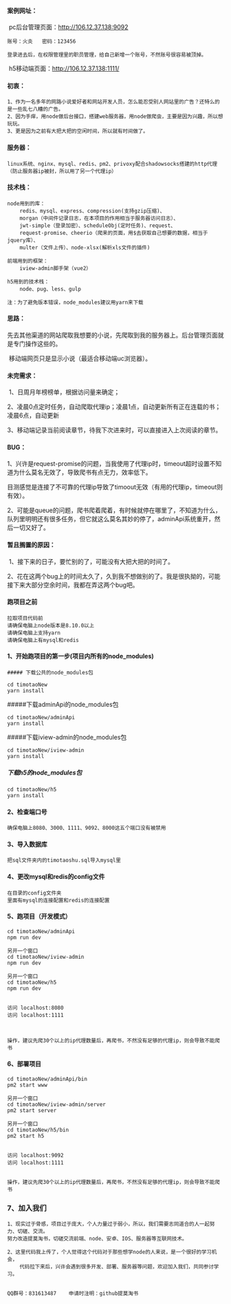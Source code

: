 #### 案例网址：

​	pc后台管理页面：http://106.12.37.138:9092

    账号：火炎   密码：123456

    登录进去后，在权限管理里的职员管理，给自己新增一个账号，不然账号很容易被顶掉。

​	h5移动端页面：http://106.12.37.138:1111/

#### 初衷：

```
1、作为一名多年的网路小说爱好者和网站开发人员，怎么能忍受别人网站里的广告？还特么的是一些乱七八糟的广告。
2、因为手痒，用node做后台接口，搭建web服务器，用node做爬虫，主要是因为兴趣，所以想玩玩。
3、更是因为之前有大把大把的空闲时间，所以就有时间做了。
```

#### 服务器：

```
linux系统、nginx、mysql、redis、pm2、privoxy配合shadowsocks搭建的http代理（防止服务器ip被封，所以用了另一个代理ip）
```

#### 技术栈：

```
node用到的库：
	redis、mysql、express、compression(支持gzip压缩)、
	morgan（中间件记录日志，在本项目的作用相当于服务器访问日志）、
	jwt-simple（登录加密）、scheduleObj(定时任务)、request、
	request-promise、cheerio（爬来的页面，用$去获取自己想要的数据，相当于jquery库）、
	multer（文件上传）、node-xlsx(解析xls文件的插件)

前端用到的框架：
	iview-admin脚手架（vue2）
	
h5用到的技术栈：
	node、pug、less、gulp
	
注：为了避免版本错误，node_modules建议用yarn来下载
```

#### 思路：

​	先去其他渠道的网站爬取我想要的小说，先爬取到我的服务器上。后台管理页面就是专门操作这些的。

​	移动端网页只是显示小说（最适合移动端uc浏览器）。

#### 未完需求：

​	1、日周月年榜榜单，根据访问量来确定；

​	2、凌晨0点定时任务，自动爬取代理ip；凌晨1点，自动更新所有正在连载的书；凌晨6点，自动更新

​	3、移动端记录当前阅读章节，待我下次进来时，可以直接进入上次阅读的章节。

#### BUG：

​	1、兴许是request-promise的问题，当我使用了代理ip时，timeout超时设置不知道为什么莫名无效了，导致爬书有点无力，效率低下。

​	目测感觉是连接了不可靠的代理ip导致了timoout无效（有用的代理ip，timeout则有效）。

​	2、可能是queue的问题，爬书爬着爬着，有时候就停在哪里了，不知道为什么，队列里明明还有很多任务，但它就这么莫名其妙的停了，adminApi系统重开，然后一切又好了。

#### 暂且搁置的原因：

​	1、接下来的日子，要忙别的了，可能没有大把大把的时间了。

​	2、花在这两个bug上的时间太久了，久到我不想做别的了。我是很执拗的，可能接下来大部分空余时间，我都在弄这两个bug吧。

#### 跑项目之前

```
拉取项目代码前
请确保电脑上node版本是8.10.0以上
请确保电脑上支持yarn
请确保电脑上有mysql和redis
```

#### 1、开始跑项目的第一步(项目内所有的node_modules)

	##### 下载公共的node_modules包

```
cd timotaoNew
yarn install
```

#####下载adminApi的node_modules包

```
cd timotaoNew/adminApi
yarn install
```

#####下载iview-admin的node_modules包

```
cd timotaoNew/iview-admin
yarn install
```

##### 下载h5的node_modules包

```
cd timotaoNew/h5
yarn install
```

#### 2、检查端口号

```
确保电脑上8080、3000、1111、9092、8000这五个端口没有被禁用
```

#### 3、导入数据库

```
把sql文件夹内的timotaoshu.sql导入mysql里
```

#### 4、更改mysql和redis的config文件

```
在目录的config文件夹
里面有mysql的连接配置和redis的连接配置
```

#### 5、跑项目（开发模式）

```
cd timotaoNew/adminApi
npm run dev

另开一个窗口
cd timotaoNew/iview-admin
npm run dev

另开一个窗口
cd timotaoNew/h5
npm run dev


访问 localhost:8080
访问 localhost:1111



操作，建议先爬30个以上的ip代理数量后，再爬书，不然没有足够的代理ip，则会导致不能爬书
```

#### 6、部署项目

```
cd timotaoNew/adminApi/bin
pm2 start www

另开一个窗口
cd timotaoNew/iview-admin/server
pm2 start server

另开一个窗口
cd timotaoNew/h5/bin
pm2 start h5


访问 localhost:9092
访问 localhost:1111


操作，建议先爬30个以上的ip代理数量后，再爬书，不然没有足够的代理ip，则会导致不能爬书
```



### 7、加入我们

```
1、现实过于骨感，项目过于庞大，个人力量过于弱小，所以，我们需要志同道合的人一起努力、切磋、交流。
努力改造提莫淘书，切磋交流前端、node、安卓、IOS、服务器等互联网技术。

2、这里代码我上传了，个人觉得这个代码对于那些想学node的人来说，是一个很好的学习机会，
    代码拉下来后，兴许会遇到很多开发、部署、服务器等问题，欢迎加入我们，共同参讨学习。


QQ群号：831613487    申请时注明：github提莫淘书
```







​	

​	